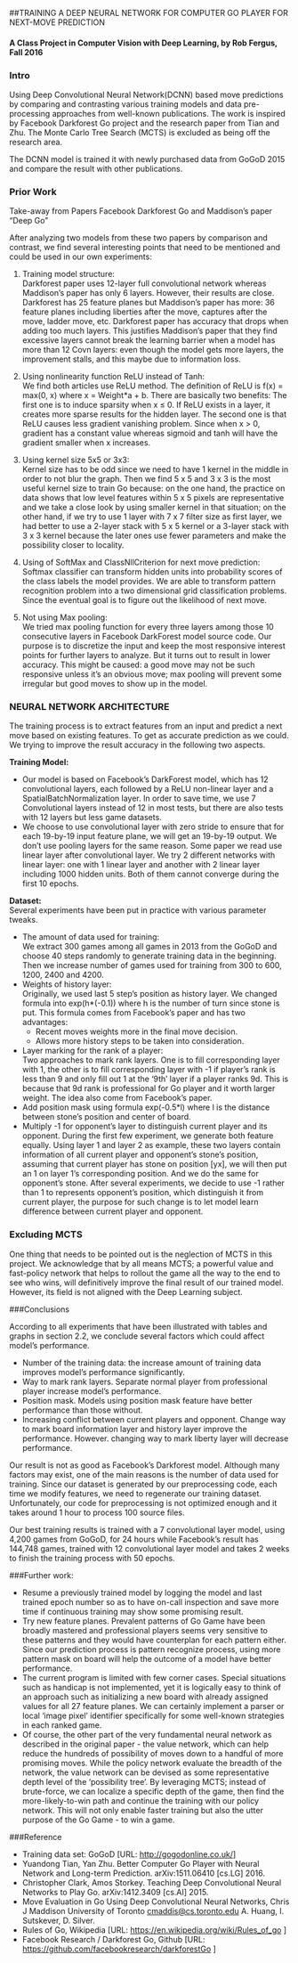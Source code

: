 ##TRAINING A DEEP NEURAL NETWORK FOR COMPUTER GO PLAYER FOR NEXT-MOVE PREDICTION
#### A Class Project in Computer Vision with Deep Learning, by Rob Fergus, Fall 2016

### Intro

Using Deep Convolutional Neural Network(DCNN) based move predictions by comparing and contrasting various training models and data pre-processing approaches from well-known publications. The work is inspired by Facebook Darkforest Go project and the research paper from Tian and Zhu. The Monte Carlo Tree Search (MCTS) is excluded as being off the research area.
  
The DCNN model is trained it with newly purchased data from GoGoD 2015 and compare the result with other publications. 

### Prior Work

Take-away from Papers Facebook Darkforest Go and Maddison’s paper “Deep Go”

After analyzing two models from these two papers by comparison and contrast, we find several interesting points that need to be mentioned and could be used in our own experiments:

1. Training model structure:   
    Darkforest paper uses 12-layer full convolutional network whereas Maddison’s paper has only 6 layers. However, their results are close. Darkforest has 25 feature planes but Maddison’s paper has more: 36 feature planes including liberties after the move, captures after the move, ladder move, etc. Darkforest paper has accuracy that drops when adding too much layers. This justifies Maddison’s paper that they find excessive layers cannot break the learning barrier when a model has more than 12 Covn layers: even though the model gets more layers, the improvement  stalls, and this maybe due to information loss.

2. Using nonlinearity function ReLU instead of Tanh:   
    We find both articles use ReLU method. The definition of ReLU is  f(x) = max(0, x) where x = Weight*a + b. There are basically two benefits: The first one is to induce sparsity when x ≤ 0. If ReLU exists in a layer, it creates more sparse results for the hidden layer. The second one is that ReLU causes less gradient vanishing problem. Since when x > 0, gradient has a constant value whereas sigmoid and tanh will have the gradient smaller when x increases.

3. Using kernel size 5x5 or 3x3:  
      Kernel size has to be odd since we need to have 1 kernel in the middle in order to not blur the graph. Then we find 5 x 5 and 3 x 3 is the most useful kernel size to train Go because: on the one hand, the practice on data shows that low level features within 5 x 5 pixels are representative and we take a close look by using smaller kernel in that situation; on the other hand, if we try to use 1 layer with 7 x 7 filter size as first layer, we had better to use a 2-layer stack with 5 x 5 kernel or a 3-layer stack with 3 x 3 kernel because the later ones use fewer parameters and make the possibility closer to locality.

4. Using of SoftMax and ClassNllCriterion for next move prediction:  
      Softmax classifier can transform hidden units into probability scores of the class labels the model provides. We are able to transform pattern recognition problem into a two dimensional grid classification problems. Since the eventual goal is to figure out the likelihood of next move.

5. Not using Max pooling:  
      We tried max pooling function for every three layers among those 10 consecutive layers in Facebook DarkForest model source code. Our purpose is to discretize the input and keep the most responsive interest points for further layers to analyze. But it turns out to result in lower accuracy. This might be caused: a good move may not be such responsive unless it’s an obvious move; max pooling will prevent some irregular but good moves to show up in the model.


### NEURAL NETWORK ARCHITECTURE

The training process is to extract features from an input and predict a next move based on existing features. To get as accurate prediction as we could. We trying to improve the result accuracy in the following two aspects.

**Training Model:** 
- Our model is based on Facebook’s DarkForest model, which has 12 convolutional layers, each followed by a ReLU non-linear layer and a SpatialBatchNormalization layer. In order to save time, we use 7 Convolutional layers instead of 12 in most tests, but there are also tests with 12 layers but less game datasets.   
- We choose to use convolutional layer with zero stride to ensure that for each 19-by-19 input feature plane, we will get an 19-by-19 output.  We don’t use pooling layers for the same reason. Some paper we read use linear layer after convolutional layer. We try 2 different networks with linear layer: one with 1 linear layer and another with 2 linear layer including 1000 hidden units. Both of them cannot converge during the first 10 epochs.

**Dataset:**    
Several experiments have been put in practice with various parameter tweaks.   
- The amount of data used for training:  
    We extract 300 games among all games in 2013 from the GoGoD and choose 40 steps randomly to generate training data in the beginning. Then we increase number of games used for training from 300 to 600, 1200, 2400 and 4200.
- Weights of history layer:  
    Originally, we used last 5 step’s position as history layer. We changed formula into exp(h*(-0.1)) where h is the number of turn since stone is put. This formula comes from Facebook’s paper and has two advantages:  
    + Recent moves weights more in the final move decision.   
    + Allows more history steps to be taken into consideration. 
- Layer marking for the rank of a player:  
    Two approaches to mark rank layers. One is to fill corresponding layer with 1, the other is to fill corresponding layer with -1 if player’s rank is less than 9 and only fill out 1 at the ‘9th’ layer if a player ranks 9d. This is because that 9d rank is professional for Go player and it worth larger weight.  The idea also come from Facebook’s paper.
- Add position mask using formula exp(-0.5*l) where l is the distance between stone’s position and center of board.  
- Multiply -1 for opponent’s layer to distinguish current player and its opponent. During the first few experiment, we generate both feature equally. Using layer 1 and layer 2 as example, these two layers contain information of all current player and opponent’s stone’s position, assuming that current player has stone on position [yx], we will then put an 1 on layer 1’s corresponding position. And we do the same for opponent’s stone.  After several experiments, we decide to use -1 rather than 1 to represents opponent’s position, which distinguish it from current player, the purpose for such change is to let model learn difference between current player and opponent.

### Excluding MCTS

One thing that needs to be pointed out is the neglection of MCTS in this project. We acknowledge that by all means MCTS; a powerful value and fast-policy network that helps to rollout the game all the way to the end to see who wins, will definitively improve the final result of our trained model. However, its field is not aligned with the Deep Learning subject.


###Conclusions

According to all experiments that have been illustrated with tables and graphs in section 2.2, we conclude several factors which could affect model’s performance.

- Number of the training data: the increase amount of training data improves model’s performance significantly.
- Way to mark rank layers. Separate normal player from professional player increase model’s performance.
- Position mask. Models using position mask feature have better performance than those without.
- Increasing conflict between current players and opponent. Change way to mark board information layer and history layer improve the performance. However. changing way to mark liberty layer will decrease performance.

Our result is not as good as Facebook’s Darkforest model. Although many factors may exist, one of the main reasons is the number of data used for training. Since our dataset is generated by our preprocessing code, each time we modify features, we need to regenerate our training dataset. Unfortunately, our code for preprocessing is not optimized enough and it takes around 1 hour to process 100 source files.

Our best training results is trained with a 7 convolutional layer model, using 4,200 games from GoGoD, for 24 hours while Facebook’s result has 144,748 games, trained with 12 convolutional layer model and takes 2 weeks to finish the training process with 50 epochs.  

###Further work:

- Resume a previously trained model by logging the model and last trained epoch number so as to have on-call inspection and save more time if continuous training may show some promising result.
- Try new feature planes. Prevalent patterns of Go Game have been broadly mastered and professional players seems very sensitive to these patterns and they would have counterplan for each pattern either.  Since our prediction process is pattern recognize process, using more pattern mask on board will help the outcome of a model have better performance.  
- The current program is limited with few corner cases. Special situations such as handicap is not implemented, yet it is logically easy to think of an approach such as initializing a new board with already assigned values for all 27 feature planes. We can certainly implement a parser or local ‘image pixel’ identifier specifically for some well-known strategies in each ranked game. 
- Of course, the other part of the very fundamental neural network as described in the original paper - the value network, which can help reduce the hundreds of possibility of moves down to a handful of more promising moves. While the policy network evaluate the breadth of the network, the value network can be devised as some representative depth level of the ‘possibility tree’. By leveraging MCTS; instead of brute-force, we can localize a specific depth of the game, then find the more-likely-to-win path and continue the training with our policy network. This will not only enable faster training but also the utter purpose of the Go Game - to win a game.


###Reference

- Training data set: GoGoD [URL: http://gogodonline.co.uk/]
- Yuandong Tian, Yan Zhu. Better Computer Go Player with Neural Network and Long-term Prediction. arXiv:1511.06410 [cs.LG] 2016.
- Christopher Clark, Amos Storkey. Teaching Deep Convolutional Neural Networks to Play Go. arXiv:1412.3409 [cs.AI] 2015.
- Move Evaluation in Go Using Deep Convolutional Neural Networks, Chris J Maddison University of Toronto cmaddis@cs.toronto.edu A. Huang, I. Sutskever, D. Silver.
- Rules of Go, Wikipedia [URL: https://en.wikipedia.org/wiki/Rules_of_go ]
- Facebook Research / Darkforest Go, Github [URL: https://github.com/facebookresearch/darkforestGo ]
